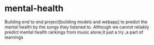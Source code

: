 # mental-health
 Building end to end project[building models and webapp] to predict the mental health by the songs they listened to. Although we cannot reliably predict mental health rankings from music alone,It just a try ,a part of learnings

